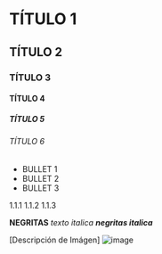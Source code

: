 # TÍTULO 1
## TÍTULO 2
### TÍTULO 3
#### TÍTULO 4
##### TÍTULO 5
###### TÍTULO 6

* BULLET 1
* BULLET 2
* BULLET 3
  
1.1.1
1.1.2
1.1.3

**NEGRITAS**
_texto italica_
***negritas italica***

[Descripción de Imágen]
![image](https://github.com/user-attachments/assets/5a483750-9e7e-434d-92fe-65e6db9f738a)

